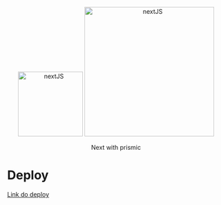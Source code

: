 <P align='center'>
    <img width='150px' src='https://media-exp1.licdn.com/dms/image/C560BAQEm6JKblp-IUQ/company-logo_200_200/0?e=2159024400&v=beta&t=nN0akiMyW1UTW7llyWWS04nij6kX-vZmJpydpcMhKR4' alt='nextJS'/>
  <img width='300px' src='https://upload.wikimedia.org/wikipedia/commons/thumb/8/8e/Nextjs-logo.svg/1200px-Nextjs-logo.svg.png' alt='nextJS'/>
</p>

<P align='center'>
 Next with prismic
</p>

# Deploy

[Link do deploy](https://next-js-prismic.vercel.app/)
